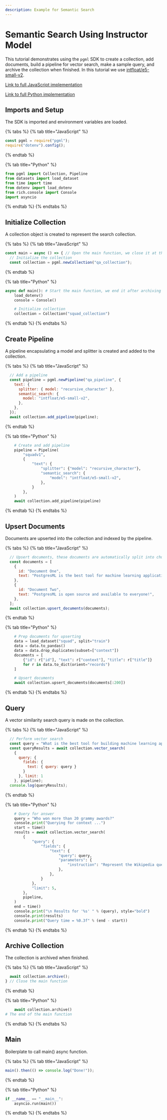 ```yaml
---
description: Example for Semantic Search
---
```


# Semantic Search Using Instructor Model

This tutorial demonstrates using the `pgml` SDK to create a collection, add documents, build a pipeline for vector search, make a sample query, and archive the collection when finished.  In this tutorial we use [intfloat/e5-small-v2](https://huggingface.co/intfloat/e5-small-v2).

[Link to full JavaScript implementation](https://github.com/postgresml/postgresml/blob/master/pgml-sdks/pgml/javascript/examples/question_answering.js)

[Link to full Python implementation](https://github.com/postgresml/postgresml/blob/master/pgml-sdks/pgml/python/examples/question_answering.py)

## Imports and Setup

The SDK is imported and environment variables are loaded.

{% tabs %}
{% tab title="JavaScript" %}
```js
const pgml = require("pgml");
require("dotenv").config();
```
{% endtab %}

{% tab title="Python" %}
```python
from pgml import Collection, Pipeline
from datasets import load_dataset
from time import time
from dotenv import load_dotenv
from rich.console import Console
import asyncio
```
{% endtab %}
{% endtabs %}

## Initialize Collection

A collection object is created to represent the search collection.

{% tabs %}
{% tab title="JavaScript" %}
```js
const main = async () => { // Open the main function, we close it at the bottom
  // Initialize the collection
  const collection = pgml.newCollection("qa_collection");
```
{% endtab %}

{% tab title="Python" %}
```python
async def main(): # Start the main function, we end it after archiving
    load_dotenv()
    console = Console()

    # Initialize collection
    collection = Collection("squad_collection")
```
{% endtab %}
{% endtabs %}

## Create Pipeline

A pipeline encapsulating a model and splitter is created and added to the collection.

{% tabs %}
{% tab title="JavaScript" %}
```js
  // Add a pipeline
  const pipeline = pgml.newPipeline("qa_pipeline", {
    text: {
      splitter: { model: "recursive_character" },
      semantic_search: {
        model: "intfloat/e5-small-v2",
      },
    },
  });
  await collection.add_pipeline(pipeline);
```
{% endtab %}

{% tab title="Python" %}
```python
    # Create and add pipeline
    pipeline = Pipeline(
        "squadv1",
        {
            "text": {
                "splitter": {"model": "recursive_character"},
                "semantic_search": {
                    "model": "intfloat/e5-small-v2",
                },
            }
        },
    )
    await collection.add_pipeline(pipeline)
```
{% endtab %}
{% endtabs %}

## Upsert Documents

Documents are upserted into the collection and indexed by the pipeline.

{% tabs %}
{% tab title="JavaScript" %}
```js
  // Upsert documents, these documents are automatically split into chunks and embedded by our pipeline
  const documents = [
    {
      id: "Document One",
      text: "PostgresML is the best tool for machine learning applications!",
    },
    {
      id: "Document Two",
      text: "PostgresML is open source and available to everyone!",
    },
  ];
  await collection.upsert_documents(documents);
```
{% endtab %}

{% tab title="Python" %}
```python
    # Prep documents for upserting
    data = load_dataset("squad", split="train")
    data = data.to_pandas()
    data = data.drop_duplicates(subset=["context"])
    documents = [
        {"id": r["id"], "text": r["context"], "title": r["title"]}
        for r in data.to_dict(orient="records")
    ]

    # Upsert documents
    await collection.upsert_documents(documents[:200])
```
{% endtab %}
{% endtabs %}

## Query

A vector similarity search query is made on the collection.

{% tabs %}
{% tab title="JavaScript" %}
```js
  // Perform vector search
  const query = "What is the best tool for building machine learning applications?";
  const queryResults = await collection.vector_search(
    {
      query: {
        fields: {
          text: { query: query }
        }
      }, limit: 1
    }, pipeline);
  console.log(queryResults);
```
{% endtab %}

{% tab title="Python" %}
```python
    # Query for answer
    query = "Who won more than 20 grammy awards?"
    console.print("Querying for context ...")
    start = time()
    results = await collection.vector_search(
        {
            "query": {
                "fields": {
                    "text": {
                        "query": query,
                        "parameters": {
                            "instruction": "Represent the Wikipedia question for retrieving supporting documents: "
                        },
                    },
                }
            },
            "limit": 5,
        },
        pipeline,
    )
    end = time()
    console.print("\n Results for '%s' " % (query), style="bold")
    console.print(results)
    console.print("Query time = %0.3f" % (end - start))
```
{% endtab %}
{% endtabs %}

## Archive Collection

The collection is archived when finished.

{% tabs %}
{% tab title="JavaScript" %}
```js
  await collection.archive();
} // Close the main function
```
{% endtab %}

{% tab title="Python" %}
```python
    await collection.archive()
# The end of the main function
```
{% endtab %}
{% endtabs %}

## Main

Boilerplate to call main() async function.

{% tabs %}
{% tab title="JavaScript" %}
```javascript
main().then(() => console.log("Done!"));
```
{% endtab %}

{% tab title="Python" %}
```python
if __name__ == "__main__":
    asyncio.run(main())
```
{% endtab %}
{% endtabs %}
